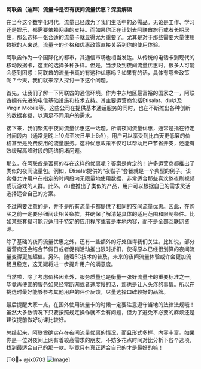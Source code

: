 **阿联酋（迪拜）流量卡是否有夜间流量优惠？深度解读**

在当今这个数字化时代，流量已经成为了我们生活中的必需品。无论是工作、学习还是娱乐，都需要依赖网络的支持。而如果你正在计划去阿联酋旅行或者长期居住，那么选择一张合适的流量卡就显得尤为重要了。尤其是对于那些需要大量使用数据的人来说，流量卡的价格和优惠政策直接关系到你的使用体验。

阿联酋作为一个国际化的都市，其通信市场也相当发达。从传统的电话卡到现代的移动数据卡，这里的选择多种多样。但是，当涉及到夜间流量优惠时，很多人可能会感到困惑：阿联酋的流量卡真的有这种优惠吗？如果有的话，具体有哪些政策呢？今天，我们就来深入探讨一下这个问题。

首先，让我们了解一下阿联酋的通信环境。作为中东地区最富裕的国家之一，阿联酋拥有先进的电信基础设施和技术支持。其主要运营商包括Etisalat、du以及Virgin Mobile等。这些公司在提供基本通话服务的同时，也在不断推出各种创新的数据套餐，以满足不同用户的需求。

接下来，我们聚焦于夜间流量优惠这一话题。所谓夜间流量优惠，通常是指在特定时间段内（通常是晚上10点至次日早上6点），用户可以享受到比白天更低廉的价格甚至是免费使用的流量服务。这种优惠政策不仅可以帮助用户节省开支，还能有效缓解高峰时段的网络拥堵问题。

那么，在阿联酋是否真的存在这样的优惠呢？答案是肯定的！许多运营商都推出了类似的夜间流量包。例如，Etisalat提供的“夜猫子”套餐就是一个典型的例子。该套餐允许用户在指定的时间段内无限量地使用数据，非常适合那些喜欢熬夜刷视频或玩游戏的人群。此外，du也推出了类似的产品，用户可以根据自己的需求灵活选择适合自己的方案。

不过需要注意的是，并不是所有流量卡都提供了相同的夜间流量优惠。因此，在购买之前一定要仔细阅读相关条款，并确保了解清楚具体的适用范围和限制条件。比如某些套餐可能只适用于特定的应用程序或者是本地内容，而不是全部互联网资源。

除了基础的夜间流量优惠之外，还有一些额外的好处值得我们关注。比如说，部分运营商还会结合节假日或者促销活动推出限时折扣，使得原本已经很划算的夜间流量变得更加超值。另外，随着5G技术的普及，未来的夜间流量体验或许会更加流畅且稳定，这无疑将进一步提升用户的满意度。

当然啦，除了考虑价格因素外，服务质量也是衡量一张好流量卡的重要标准之一。毕竟再便宜的服务如果经常断网或者速度慢的话，那也是让人头疼的事情。所以在挑选时最好能够参考其他用户的评价反馈，尽量选择口碑较好的品牌。

最后提醒大家一点，在国外使用流量卡的时候一定要注意遵守当地的法律法规哦！虽然大多数情况下只要按照规定操作就不会有问题，但为了避免不必要的麻烦还是建议提前做好功课比较好。

总结起来，阿联酋确实存在夜间流量优惠的情况，而且形式多样、内容丰富。如果你是一位对夜间上网有着较高需求的朋友，不妨多花点时间对比分析下各个选项，找到最适合自己的那一款。毕竟只有真正适合自己的才是最好的嘛！

[TG💪+ @jx0703 ![Image](https://github.com/user-attachments/assets/dbca1d08-cadb-493c-b0ec-ad6f7a83f270)]